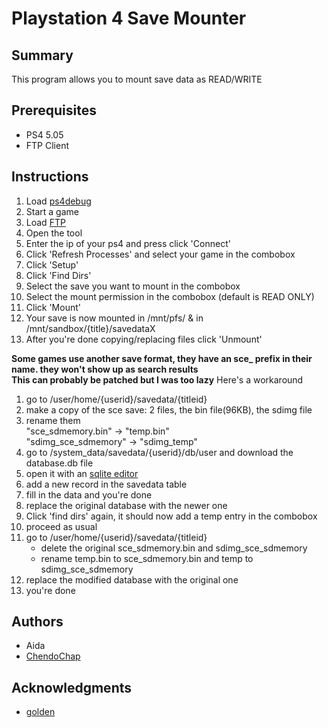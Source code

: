 # Playstation 4 Save Mounter

## Summary
This program allows you to mount save data as READ/WRITE
## Prerequisites
* PS4 5.05
* FTP Client
## Instructions
1) Load [ps4debug](https://github.com/xemio/ps4debug)
2) Start a game
3) Load [FTP](https://github.com/xvortex/ps4-ftp-vtx)
4) Open the tool
5) Enter the ip of your ps4 and press click 'Connect'
6) Click 'Refresh Processes' and select your game in the combobox
7) Click 'Setup'
8) Click 'Find Dirs'
9) Select the save you want to mount in the combobox
10) Select the mount permission in the combobox (default is READ ONLY)
11) Click 'Mount'
12) Your save is now mounted in /mnt/pfs/ & in /mnt/sandbox/{title}/savedataX
13) After you're done copying/replacing files click 'Unmount'

**Some games use another save format, they have an sce_ prefix in their name. they won't show up as search results**  
**This can probably be patched but I was too lazy**
Here's a workaround
1) go to /user/home/{userid}/savedata/{titleid}
2) make a copy of the sce save: 2 files, the bin file(96KB), the sdimg file
3) rename them  
	"sce_sdmemory.bin" -> "temp.bin"  
    "sdimg_sce_sdmemory" -> "sdimg_temp"
4) go to /system_data/savedata/{userid}/db/user and download the database.db file
5) open it with an [sqlite editor](https://sqlitebrowser.org/)  
6) add a new record in the savedata table
7) fill in the data and you're done
8) replace the original database with the newer one
9) Click 'find dirs' again, it should now add a temp entry in the combobox
10) proceed as usual
11) go to /user/home/{userid}/savedata/{titleid}
	* delete the original sce_sdmemory.bin and sdimg_sce_sdmemory
	* rename temp.bin to sce_sdmemory.bin and temp to sdimg_sce_sdmemory
12) replace the modified database with the original one
13) you're done

## Authors
- Aida
- [ChendoChap](https://github.com/ChendoChap)
## Acknowledgments
* [golden](https://github.com/xemio)
